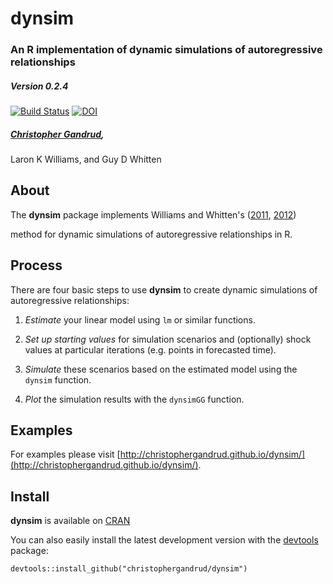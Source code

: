 dynsim
======

### An R implementation of dynamic simulations of autoregressive relationships

##### Version 0.2.4

[![Build Status](https://travis-ci.org/christophergandrud/dynsim.png)](https://travis-ci.org/christophergandrud/dynsim)
[![DOI](https://zenodo.org/badge/5350/christophergandrud/dynsim.png)](http://dx.doi.org/10.5281/zenodo.11285)

##### [Christopher Gandrud](http://christophergandrud.blogspot.com/p/biocontact.html),
Laron K Williams, and Guy D Whitten

## About

The **dynsim** package implements Williams and Whitten's
([2011](http://www.stata-journal.com/article.html?article=st0242), [2012](http://web.missouri.edu/~williamslaro/Williams%20and%20Whitten%202012.pdf))

method for dynamic simulations of autoregressive relationships in R.

## Process

There are four basic steps to use **dynsim** to create dynamic simulations of
autoregressive relationships:

1. *Estimate* your linear model using `lm` or similar functions.

2. *Set up starting values* for simulation scenarios and (optionally) shock
values at particular iterations (e.g. points in forecasted time).

3. *Simulate* these scenarios based on the estimated model using the `dynsim`
function.

4. *Plot* the simulation results with the `dynsimGG` function.

## Examples

For examples please visit
[http://christophergandrud.github.io/dynsim/](http://christophergandrud.github.io/dynsim/).

## Install

**dynsim** is available on
[CRAN](http://cran.r-project.org/web/packages/dynsim/index.html)

You can also easily install the latest development version with the
[devtools](http://cran.r-project.org/web/packages/devtools/index.html) package:

```{S}
devtools::install_github("christophergandrud/dynsim")
```
